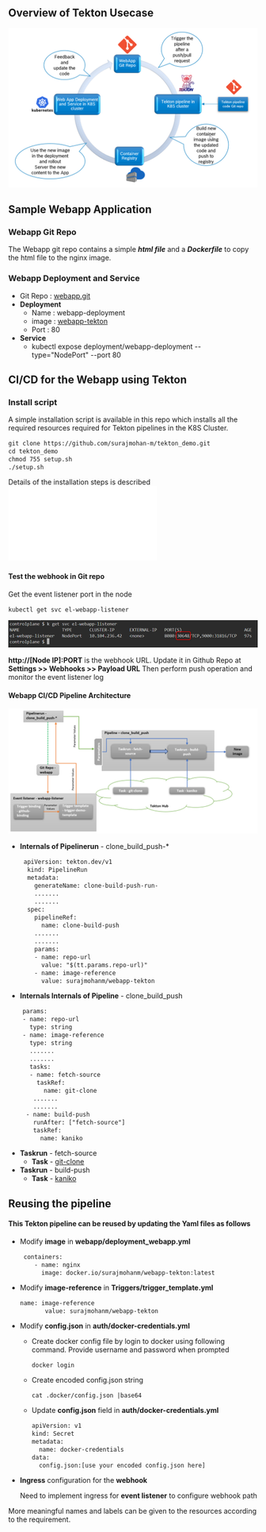 

## Overview of Tekton Usecase

![Test Image 3](tekton_demo_overview_1.png)

## Sample Webapp Application

### Webapp Git Repo

The Webapp git repo contains a simple ***html file*** and a ***Dockerfile*** to copy the html file to the nginx image.

### Webapp Deployment and Service
* Git Repo : [webapp.git](https://github.com/surajmohan-m/webapp.git)
* **Deployment**
  * Name : webapp-deployment
  * image : [webapp-tekton](https://hub.docker.com/r/surajmohanm/webapp-tekton/tags)
  * Port : 80
* **Service**
  * kubectl expose deployment/webapp-deployment --type="NodePort" --port 80

## CI/CD for the Webapp using Tekton

### Install script
A simple installation script is available in this repo which installs all the required resources required for Tekton pipelines in the K8S Cluster.
```
git clone https://github.com/surajmohan-m/tekton_demo.git
cd tekton_demo
chmod 755 setup.sh
./setup.sh
```
Details of the installation steps is described ![here](Install.md)

#### Test the webhook in Git repo
Get the event listener port in the node
```
kubectl get svc el-webapp-listener
```
![test](event_listener_port.png)

 **http://[Node IP]:PORT** is the webhook URL. Update it in Github Repo at **Settings >> Webhooks >>  Payload URL**
Then perform push operation and monitor the event listener log
#### Webapp CI/CD Pipeline Architecture

![](assets/tekton_demo_pipeline_structure_4.png)


*  **Internals of Pipelinerun** - clone_build_push-*
    ```
     apiVersion: tekton.dev/v1
      kind: PipelineRun
      metadata:
        generateName: clone-build-push-run-
        .......
        .......
      spec:
        pipelineRef:
          name: clone-build-push
        .......
        .......
        params:
        - name: repo-url
          value: "$(tt.params.repo-url)"
        - name: image-reference
          value: surajmohanm/webapp-tekton
    ```
  *  **Internals Internals of Pipeline** - clone_build_push

 ```
     params:
     - name: repo-url
       type: string
     - name: image-reference
       type: string
       .......
       .......
       tasks:
       - name: fetch-source
         taskRef:
           name: git-clone
        .......
        .......
      - name: build-push
        runAfter: ["fetch-source"]
        taskRef:
          name: kaniko
 ```
 * **Taskrun** - fetch-source
    * **Task** - [git-clone](https://hub.tekton.dev/tekton/task/git-clone)
  * **Taskrun** - build-push
    * **Task** - [kaniko](https://hub.tekton.dev/tekton/task/kaniko)


## Reusing the pipeline

#### This Tekton pipeline can be reused by updating the Yaml files as follows
* Modify  **image** in **webapp/deployment_webapp.yml**
  ```
   containers:
      - name: nginx
        image: docker.io/surajmohanm/webapp-tekton:latest
  ```
* Modify **image-reference** in **Triggers/trigger_template.yml**
   ```
   name: image-reference
          value: surajmohanm/webapp-tekton
   ```
* Modify **config.json** in **auth/docker-credentials.yml**
  * Create docker config file by login to docker using following command. Provide username and password when prompted
    ```
    docker login
    ```
  * Create encoded config.json string
    ```
    cat .docker/config.json |base64
    ```
  * Update **config.json** field in **auth/docker-credentials.yml**
    ```
    apiVersion: v1
    kind: Secret
    metadata:
      name: docker-credentials
    data:
      config.json:[use your encoded config.json here]
    ```
 * **Ingress** configuration for the **webhook**
   
   Need to implement ingress for **event listener** to configure webhook path

  More meaningful names and labels can be given to the resources according to the requirement.
